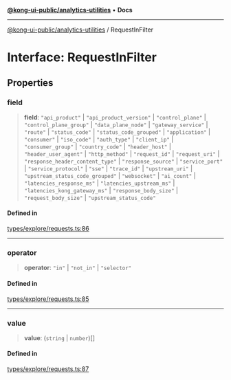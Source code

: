 [**@kong-ui-public/analytics-utilities**](../README.md) • **Docs**

***

[@kong-ui-public/analytics-utilities](../README.md) / RequestInFilter

# Interface: RequestInFilter

## Properties

### field

> **field**: `"api_product"` \| `"api_product_version"` \| `"control_plane"` \| `"control_plane_group"` \| `"data_plane_node"` \| `"gateway_service"` \| `"route"` \| `"status_code"` \| `"status_code_grouped"` \| `"application"` \| `"consumer"` \| `"iso_code"` \| `"auth_type"` \| `"client_ip"` \| `"consumer_group"` \| `"country_code"` \| `"header_host"` \| `"header_user_agent"` \| `"http_method"` \| `"request_id"` \| `"request_uri"` \| `"response_header_content_type"` \| `"response_source"` \| `"service_port"` \| `"service_protocol"` \| `"sse"` \| `"trace_id"` \| `"upstream_uri"` \| `"upstream_status_code_grouped"` \| `"websocket"` \| `"ai_count"` \| `"latencies_response_ms"` \| `"latencies_upstream_ms"` \| `"latencies_kong_gateway_ms"` \| `"response_body_size"` \| `"request_body_size"` \| `"upstream_status_code"`

#### Defined in

[types/explore/requests.ts:86](https://github.com/Kong/public-ui-components/blob/main/packages/analytics/analytics-utilities/src/types/explore/requests.ts#L86)

***

### operator

> **operator**: `"in"` \| `"not_in"` \| `"selector"`

#### Defined in

[types/explore/requests.ts:85](https://github.com/Kong/public-ui-components/blob/main/packages/analytics/analytics-utilities/src/types/explore/requests.ts#L85)

***

### value

> **value**: (`string` \| `number`)[]

#### Defined in

[types/explore/requests.ts:87](https://github.com/Kong/public-ui-components/blob/main/packages/analytics/analytics-utilities/src/types/explore/requests.ts#L87)

